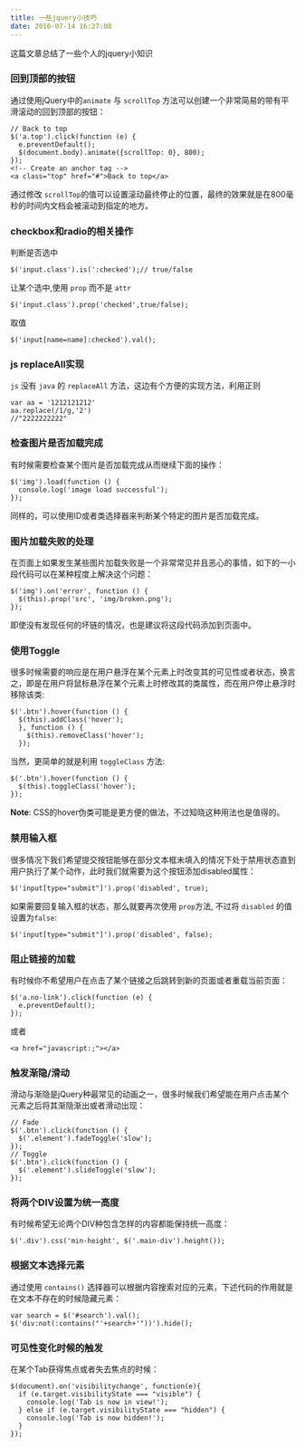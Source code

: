```yaml
---
title: 一些jquery小技巧
date: 2016-07-14 16:27:08
---
```


这篇文章总结了一些个人的jquery小知识

### 回到顶部的按钮
通过使用jQuery中的<code>animate</code> 与 <code>scrollTop</code> 方法可以创建一个非常简易的带有平滑滚动的回到顶部的按钮：
```
// Back to top
$('a.top').click(function (e) {
  e.preventDefault();
  $(document.body).animate({scrollTop: 0}, 800);
});
<!-- Create an anchor tag -->
<a class="top" href="#">Back to top</a>
```
通过修改 <code>scrollTop</code>的值可以设置滚动最终停止的位置，最终的效果就是在800毫秒的时间内文档会被滚动到指定的地方。

<!--more-->

### checkbox和radio的相关操作
判断是否选中
```
$('input.class').is(':checked');// true/false
```
让某个选中,使用 <code>prop</code> 而不是 <code>attr</code>
```
$('input.class').prop('checked',true/false);
```
取值
```
$('input[name=name]:checked').val();
```


### js replaceAll实现
<code>js</code> 没有 <code>java</code> 的 <code>replaceAll</code> 方法，这边有个方便的实现方法，利用正则
```
var aa = '1212121212'
aa.replace(/1/g,'2')
//"2222222222"
```



### 检查图片是否加载完成
有时候需要检查某个图片是否加载完成从而继续下面的操作：
```
$('img').load(function () {
  console.log('image load successful');
});
```
同样的，可以使用ID或者类选择器来判断某个特定的图片是否加载完成。



### 图片加载失败的处理
在页面上如果发生某些图片加载失败是一个非常常见并且恶心的事情，如下的一小段代码可以在某种程度上解决这个问题：
```
$('img').on('error', function () {
  $(this).prop('src', 'img/broken.png');
});
```
即使没有发现任何的坏链的情况，也是建议将这段代码添加到页面中。



### 使用Toggle
很多时候需要的响应是在用户悬浮在某个元素上时改变其的可见性或者状态，换言之，即是在用户将鼠标悬浮在某个元素上时修改其的类属性，而在用户停止悬浮时移除该类:
```
$('.btn').hover(function () {
  $(this).addClass('hover');
  }, function () {
    $(this).removeClass('hover');
  });
```
当然，更简单的就是利用 <code>toggleClass</code> 方法:
```
$('.btn').hover(function () {
  $(this).toggleClass('hover');
});
```
<b>Note</b>: CSS的hover伪类可能是更方便的做法，不过知晓这种用法也是值得的。


### 禁用输入框
很多情况下我们希望提交按钮能够在部分文本框未填入的情况下处于禁用状态直到用户执行了某个动作，此时我们就需要为这个按钮添加disabled属性：
```
$('input[type="submit"]').prop('disabled', true);
```
如果需要回复输入框的状态，那么就要再次使用 <code>prop</code>方法, 不过将 <code>disabled</code> 的值设置为<code>false</code>:
```
$('input[type="submit"]').prop('disabled', false);
```


### 阻止链接的加载
有时候你不希望用户在点击了某个链接之后跳转到新的页面或者重载当前页面：
```
$('a.no-link').click(function (e) {
  e.preventDefault();
});
```
或者
```
<a href="javascript:;"></a>
```


### 触发渐隐/滑动
滑动与渐隐是jQuery种最常见的动画之一，很多时候我们希望能在用户点击某个元素之后将其渐隐渐出或者滑动出现：

```
// Fade
$('.btn').click(function () {
  $('.element').fadeToggle('slow');
});
// Toggle
$('.btn').click(function () {
  $('.element').slideToggle('slow');
});
```


### 将两个DIV设置为统一高度
有时候希望无论两个DIV种包含怎样的内容都能保持统一高度：
```
$('.div').css('min-height', $('.main-div').height());
```


### 根据文本选择元素
通过使用 <code>contains()</code> 选择器可以根据内容搜索对应的元素，下述代码的作用就是在文本不存在的时候隐藏元素：
```
var search = $('#search').val();
$('div:not(:contains("'+search+'"))').hide();
```


### 可见性变化时候的触发
在某个Tab获得焦点或者失去焦点的时候：
```
$(document).on('visibilitychange', function(e){
  if (e.target.visibilityState === "visible") {
    console.log('Tab is now in view!');
  } else if (e.target.visibilityState === "hidden") {
    console.log('Tab is now hidden!');
  }
});
```

